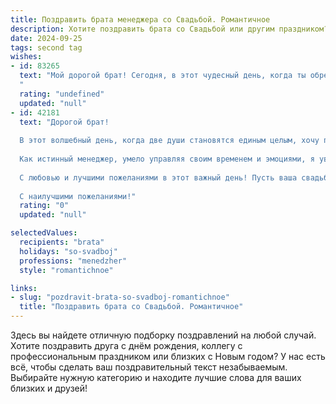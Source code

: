 ```yaml
---
title: Поздравить брата менеджера со Свадьбой. Романтичное
description: Хотите поздравить брата со Свадьбой или другим праздником? Наш ИИ создаст незабываемое поздравление, а вы обязательно выделитесь среди других.  
date: 2024-09-25
tags: second tag
wishes:
- id: 83265
  text: "Мой дорогой брат! Сегодня, в этот чудесный день, когда ты обретаешь свою половинку,  сердце переполняется счастьем и гордостью.  Пусть ваша любовь, подобно крепкому, выстроенному тобой менеджерскому проекту, будет успешна, процветать и приносить только радость.  Желаю вам бесконечного счастья, нежности,  взаимопонимания и  долгого, счастливого пути  вместе, рука об руку.  Будьте счастливы!
  "
  rating: "undefined"
  updated: "null"
- id: 42181
  text: "Дорогой брат!
  
  В этот волшебный день, когда две души становятся единым целым, хочу поздравить тебя с началом новой жизни! Ты выбрал верный путь, и я не сомневаюсь, что с такой замечательной половинкой, как твоя невеста, ваша совместная дорога станет полной счастья, любви и вдохновения.
  
  Как истинный менеджер, умело управляя своим временем и эмоциями, я уверен, ты сможешь создать крепкую семью, полную традиций, доверия и поддержки. Пусть каждый ваш день будет окрашен нежностью и пониманием, а каждый момент – радостью и гармонией.
  
  С любовью и лучшими пожеланиями в этот важный день! Пусть ваша свадьба станет началом великого и красивого путешествия.
  
  С наилучшими пожеланиями!"
  rating: "0"
  updated: "null"

selectedValues:
  recipients: "brata"
  holidays: "so-svadboj"
  professions: "menedzher"
  style: "romantichnoe"

links:
- slug: "pozdravit-brata-so-svadboj-romantichnoe"
  title: "Поздравить брата со Свадьбой. Романтичное"
---
```


Здесь вы найдете отличную подборку поздравлений на любой случай. 
Хотите поздравить друга с днём рождения, коллегу с профессиональным праздником или близких с Новым годом? У нас есть всё, чтобы сделать ваш поздравительный текст незабываемым. Выбирайте нужную категорию и находите лучшие слова для ваших близких и друзей!
